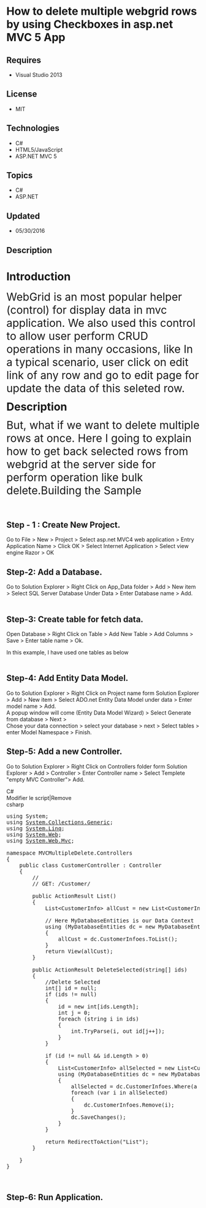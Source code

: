 # How to delete multiple webgrid rows by using Checkboxes in asp.net MVC 5 App
## Requires
- Visual Studio 2013
## License
- MIT
## Technologies
- C#
- HTML5/JavaScript
- ASP.NET MVC 5
## Topics
- C#
- ASP.NET
## Updated
- 05/30/2016
## Description

<h1>Introduction</h1>
<p><span style="font-size:2em"><span>WebGrid is an most popular helper (control) for display data in mvc application. We also used this control to allow user perform CRUD operations in many occasions, like In a typical scenario, user click on edit link of any
 row and go to edit page for update the data of this seleted row.</span></span></p>
<p><span style="font-size:2em"><span><strong>Description</strong><br>
</span></span></p>
<p><span style="font-size:2em"><span><span>But, what if we want to delete multiple rows at once. Here I going to explain how to get back selected rows from webgrid at the server side for perform operation like bulk delete.</span><span>Building the Sample</span><br>
</span></span></p>
<p>&nbsp;</p>
<h2 class="subhead"><span>Step - 1 : Create New Project.</span></h2>
<p><span>Go to File &gt; New &gt; Project &gt; Select asp.net MVC4 web application &gt; Entry Application Name &gt; Click OK &gt; Select Internet Application &gt; Select view engine Razor &gt; OK</span></p>
<h2 class="subhead"><span>Step-2: Add a Database.</span></h2>
<p><span>Go to Solution Explorer &gt; Right Click on App_Data folder &gt; Add &gt; New item &gt; Select SQL Server Database Under Data &gt; Enter Database name &gt; Add.</span><br>
<br>
</p>
<h2 class="subhead"><span>Step-3: Create table for fetch data.</span></h2>
<p><span>Open Database &gt; Right Click on Table &gt; Add New Table &gt; Add Columns &gt; Save &gt; Enter table name &gt; Ok.&nbsp;</span></p>
<div>In this example, I have used one tables as below&nbsp;<br>
<br>
<div class="separator"><a href="http://1.bp.blogspot.com/-ey7ihsSsApQ/U7RbKPqPX_I/AAAAAAAABDU/sr6zNwg5Tps/s1600/Capturedb.PNG"><img src="-capturedb.png" border="0" alt=""></a></div>
</div>
<h2 class="subhead"><span>Step-4: Add Entity Data Model.</span></h2>
<p><span>Go to Solution Explorer &gt; Right Click on Project name form Solution Explorer &gt; Add &gt; New item &gt; Select ADO.net Entity Data Model under data &gt; Enter model name &gt; Add.</span><br>
<span>A popup window will come (Entity Data Model Wizard) &gt; Select Generate from database &gt; Next &gt;</span><br>
<span>Chose your data connection &gt; select your database &gt; next &gt; Select tables &gt; enter Model Namespace &gt; Finish.&nbsp;</span></p>
<h2 class="subhead"><span>Step-5: Add a new Controller.</span></h2>
<p><span>Go to Solution Explorer &gt; Right Click on Controllers folder form Solution Explorer &gt; Add &gt; Controller &gt; Enter Controller name &gt; Select Templete &quot;empty MVC Controller&quot;&gt; Add.</span></p>
<div class="scriptcode">
<div class="scriptcode">
<div class="pluginEditHolder" pluginCommand="mceScriptCode">
<div class="title"><span>C#</span></div>
<div class="pluginLinkHolder"><span class="pluginEditHolderLink">Modifier&nbsp;le&nbsp;script</span>|<span class="pluginRemoveHolderLink">Remove</span></div>
<span class="hidden">csharp</span>

<div class="preview">
<pre class="csharp"><span class="cs__keyword">using</span>&nbsp;System;&nbsp;
<span class="cs__keyword">using</span>&nbsp;<a class="libraryLink" href="https://msdn.microsoft.com/fr-FR/library/System.Collections.Generic.aspx" target="_blank" title="Auto generated link to System.Collections.Generic">System.Collections.Generic</a>;&nbsp;
<span class="cs__keyword">using</span>&nbsp;<a class="libraryLink" href="https://msdn.microsoft.com/fr-FR/library/System.Linq.aspx" target="_blank" title="Auto generated link to System.Linq">System.Linq</a>;&nbsp;
<span class="cs__keyword">using</span>&nbsp;<a class="libraryLink" href="https://msdn.microsoft.com/fr-FR/library/System.Web.aspx" target="_blank" title="Auto generated link to System.Web">System.Web</a>;&nbsp;
<span class="cs__keyword">using</span>&nbsp;<a class="libraryLink" href="https://msdn.microsoft.com/fr-FR/library/System.Web.Mvc.aspx" target="_blank" title="Auto generated link to System.Web.Mvc">System.Web.Mvc</a>;&nbsp;
&nbsp;
<span class="cs__keyword">namespace</span>&nbsp;MVCMultipleDelete.Controllers&nbsp;
{&nbsp;
&nbsp;&nbsp;&nbsp;&nbsp;<span class="cs__keyword">public</span>&nbsp;<span class="cs__keyword">class</span>&nbsp;CustomerController&nbsp;:&nbsp;Controller&nbsp;
&nbsp;&nbsp;&nbsp;&nbsp;{&nbsp;
&nbsp;&nbsp;&nbsp;&nbsp;&nbsp;&nbsp;&nbsp;&nbsp;<span class="cs__com">//</span>&nbsp;
&nbsp;&nbsp;&nbsp;&nbsp;&nbsp;&nbsp;&nbsp;&nbsp;<span class="cs__com">//&nbsp;GET:&nbsp;/Customer/</span>&nbsp;
&nbsp;
&nbsp;&nbsp;&nbsp;&nbsp;&nbsp;&nbsp;&nbsp;&nbsp;<span class="cs__keyword">public</span>&nbsp;ActionResult&nbsp;List()&nbsp;
&nbsp;&nbsp;&nbsp;&nbsp;&nbsp;&nbsp;&nbsp;&nbsp;{&nbsp;
&nbsp;&nbsp;&nbsp;&nbsp;&nbsp;&nbsp;&nbsp;&nbsp;&nbsp;&nbsp;&nbsp;&nbsp;List&lt;CustomerInfo&gt;&nbsp;allCust&nbsp;=&nbsp;<span class="cs__keyword">new</span>&nbsp;List&lt;CustomerInfo&gt;();&nbsp;
&nbsp;&nbsp;&nbsp;&nbsp;&nbsp;&nbsp;&nbsp;&nbsp;&nbsp;&nbsp;&nbsp;&nbsp;&nbsp;
&nbsp;&nbsp;&nbsp;&nbsp;&nbsp;&nbsp;&nbsp;&nbsp;&nbsp;&nbsp;&nbsp;&nbsp;<span class="cs__com">//&nbsp;Here&nbsp;MyDatabaseEntities&nbsp;is&nbsp;our&nbsp;Data&nbsp;Context</span>&nbsp;
&nbsp;&nbsp;&nbsp;&nbsp;&nbsp;&nbsp;&nbsp;&nbsp;&nbsp;&nbsp;&nbsp;&nbsp;<span class="cs__keyword">using</span>&nbsp;(MyDatabaseEntities&nbsp;dc&nbsp;=&nbsp;<span class="cs__keyword">new</span>&nbsp;MyDatabaseEntities())&nbsp;
&nbsp;&nbsp;&nbsp;&nbsp;&nbsp;&nbsp;&nbsp;&nbsp;&nbsp;&nbsp;&nbsp;&nbsp;{&nbsp;
&nbsp;&nbsp;&nbsp;&nbsp;&nbsp;&nbsp;&nbsp;&nbsp;&nbsp;&nbsp;&nbsp;&nbsp;&nbsp;&nbsp;&nbsp;&nbsp;allCust&nbsp;=&nbsp;dc.CustomerInfoes.ToList();&nbsp;
&nbsp;&nbsp;&nbsp;&nbsp;&nbsp;&nbsp;&nbsp;&nbsp;&nbsp;&nbsp;&nbsp;&nbsp;}&nbsp;
&nbsp;&nbsp;&nbsp;&nbsp;&nbsp;&nbsp;&nbsp;&nbsp;&nbsp;&nbsp;&nbsp;&nbsp;<span class="cs__keyword">return</span>&nbsp;View(allCust);&nbsp;
&nbsp;&nbsp;&nbsp;&nbsp;&nbsp;&nbsp;&nbsp;&nbsp;}&nbsp;
&nbsp;
&nbsp;&nbsp;&nbsp;&nbsp;&nbsp;&nbsp;&nbsp;&nbsp;<span class="cs__keyword">public</span>&nbsp;ActionResult&nbsp;DeleteSelected(<span class="cs__keyword">string</span>[]&nbsp;ids)&nbsp;
&nbsp;&nbsp;&nbsp;&nbsp;&nbsp;&nbsp;&nbsp;&nbsp;{&nbsp;
&nbsp;&nbsp;&nbsp;&nbsp;&nbsp;&nbsp;&nbsp;&nbsp;&nbsp;&nbsp;&nbsp;&nbsp;<span class="cs__com">//Delete&nbsp;Selected&nbsp;</span>&nbsp;
&nbsp;&nbsp;&nbsp;&nbsp;&nbsp;&nbsp;&nbsp;&nbsp;&nbsp;&nbsp;&nbsp;&nbsp;<span class="cs__keyword">int</span>[]&nbsp;id&nbsp;=&nbsp;<span class="cs__keyword">null</span>;&nbsp;
&nbsp;&nbsp;&nbsp;&nbsp;&nbsp;&nbsp;&nbsp;&nbsp;&nbsp;&nbsp;&nbsp;&nbsp;<span class="cs__keyword">if</span>&nbsp;(ids&nbsp;!=&nbsp;<span class="cs__keyword">null</span>)&nbsp;
&nbsp;&nbsp;&nbsp;&nbsp;&nbsp;&nbsp;&nbsp;&nbsp;&nbsp;&nbsp;&nbsp;&nbsp;{&nbsp;
&nbsp;&nbsp;&nbsp;&nbsp;&nbsp;&nbsp;&nbsp;&nbsp;&nbsp;&nbsp;&nbsp;&nbsp;&nbsp;&nbsp;&nbsp;&nbsp;id&nbsp;=&nbsp;<span class="cs__keyword">new</span>&nbsp;<span class="cs__keyword">int</span>[ids.Length];&nbsp;
&nbsp;&nbsp;&nbsp;&nbsp;&nbsp;&nbsp;&nbsp;&nbsp;&nbsp;&nbsp;&nbsp;&nbsp;&nbsp;&nbsp;&nbsp;&nbsp;<span class="cs__keyword">int</span>&nbsp;j&nbsp;=&nbsp;<span class="cs__number">0</span>;&nbsp;
&nbsp;&nbsp;&nbsp;&nbsp;&nbsp;&nbsp;&nbsp;&nbsp;&nbsp;&nbsp;&nbsp;&nbsp;&nbsp;&nbsp;&nbsp;&nbsp;<span class="cs__keyword">foreach</span>&nbsp;(<span class="cs__keyword">string</span>&nbsp;i&nbsp;<span class="cs__keyword">in</span>&nbsp;ids)&nbsp;
&nbsp;&nbsp;&nbsp;&nbsp;&nbsp;&nbsp;&nbsp;&nbsp;&nbsp;&nbsp;&nbsp;&nbsp;&nbsp;&nbsp;&nbsp;&nbsp;{&nbsp;
&nbsp;&nbsp;&nbsp;&nbsp;&nbsp;&nbsp;&nbsp;&nbsp;&nbsp;&nbsp;&nbsp;&nbsp;&nbsp;&nbsp;&nbsp;&nbsp;&nbsp;&nbsp;&nbsp;&nbsp;<span class="cs__keyword">int</span>.TryParse(i,&nbsp;<span class="cs__keyword">out</span>&nbsp;id[j&#43;&#43;]);&nbsp;
&nbsp;&nbsp;&nbsp;&nbsp;&nbsp;&nbsp;&nbsp;&nbsp;&nbsp;&nbsp;&nbsp;&nbsp;&nbsp;&nbsp;&nbsp;&nbsp;}&nbsp;
&nbsp;&nbsp;&nbsp;&nbsp;&nbsp;&nbsp;&nbsp;&nbsp;&nbsp;&nbsp;&nbsp;&nbsp;}&nbsp;
&nbsp;
&nbsp;&nbsp;&nbsp;&nbsp;&nbsp;&nbsp;&nbsp;&nbsp;&nbsp;&nbsp;&nbsp;&nbsp;<span class="cs__keyword">if</span>&nbsp;(id&nbsp;!=&nbsp;<span class="cs__keyword">null</span>&nbsp;&amp;&amp;&nbsp;id.Length&nbsp;&gt;&nbsp;<span class="cs__number">0</span>)&nbsp;
&nbsp;&nbsp;&nbsp;&nbsp;&nbsp;&nbsp;&nbsp;&nbsp;&nbsp;&nbsp;&nbsp;&nbsp;{&nbsp;
&nbsp;&nbsp;&nbsp;&nbsp;&nbsp;&nbsp;&nbsp;&nbsp;&nbsp;&nbsp;&nbsp;&nbsp;&nbsp;&nbsp;&nbsp;&nbsp;List&lt;CustomerInfo&gt;&nbsp;allSelected&nbsp;=&nbsp;<span class="cs__keyword">new</span>&nbsp;List&lt;CustomerInfo&gt;();&nbsp;
&nbsp;&nbsp;&nbsp;&nbsp;&nbsp;&nbsp;&nbsp;&nbsp;&nbsp;&nbsp;&nbsp;&nbsp;&nbsp;&nbsp;&nbsp;&nbsp;<span class="cs__keyword">using</span>&nbsp;(MyDatabaseEntities&nbsp;dc&nbsp;=&nbsp;<span class="cs__keyword">new</span>&nbsp;MyDatabaseEntities())&nbsp;
&nbsp;&nbsp;&nbsp;&nbsp;&nbsp;&nbsp;&nbsp;&nbsp;&nbsp;&nbsp;&nbsp;&nbsp;&nbsp;&nbsp;&nbsp;&nbsp;{&nbsp;
&nbsp;&nbsp;&nbsp;&nbsp;&nbsp;&nbsp;&nbsp;&nbsp;&nbsp;&nbsp;&nbsp;&nbsp;&nbsp;&nbsp;&nbsp;&nbsp;&nbsp;&nbsp;&nbsp;&nbsp;allSelected&nbsp;=&nbsp;dc.CustomerInfoes.Where(a&nbsp;=&gt;&nbsp;id.Contains(a.CustomerID)).ToList();&nbsp;
&nbsp;&nbsp;&nbsp;&nbsp;&nbsp;&nbsp;&nbsp;&nbsp;&nbsp;&nbsp;&nbsp;&nbsp;&nbsp;&nbsp;&nbsp;&nbsp;&nbsp;&nbsp;&nbsp;&nbsp;<span class="cs__keyword">foreach</span>&nbsp;(var&nbsp;i&nbsp;<span class="cs__keyword">in</span>&nbsp;allSelected)&nbsp;
&nbsp;&nbsp;&nbsp;&nbsp;&nbsp;&nbsp;&nbsp;&nbsp;&nbsp;&nbsp;&nbsp;&nbsp;&nbsp;&nbsp;&nbsp;&nbsp;&nbsp;&nbsp;&nbsp;&nbsp;{&nbsp;
&nbsp;&nbsp;&nbsp;&nbsp;&nbsp;&nbsp;&nbsp;&nbsp;&nbsp;&nbsp;&nbsp;&nbsp;&nbsp;&nbsp;&nbsp;&nbsp;&nbsp;&nbsp;&nbsp;&nbsp;&nbsp;&nbsp;&nbsp;&nbsp;dc.CustomerInfoes.Remove(i);&nbsp;
&nbsp;&nbsp;&nbsp;&nbsp;&nbsp;&nbsp;&nbsp;&nbsp;&nbsp;&nbsp;&nbsp;&nbsp;&nbsp;&nbsp;&nbsp;&nbsp;&nbsp;&nbsp;&nbsp;&nbsp;}&nbsp;
&nbsp;&nbsp;&nbsp;&nbsp;&nbsp;&nbsp;&nbsp;&nbsp;&nbsp;&nbsp;&nbsp;&nbsp;&nbsp;&nbsp;&nbsp;&nbsp;&nbsp;&nbsp;&nbsp;&nbsp;dc.SaveChanges();&nbsp;
&nbsp;&nbsp;&nbsp;&nbsp;&nbsp;&nbsp;&nbsp;&nbsp;&nbsp;&nbsp;&nbsp;&nbsp;&nbsp;&nbsp;&nbsp;&nbsp;}&nbsp;
&nbsp;&nbsp;&nbsp;&nbsp;&nbsp;&nbsp;&nbsp;&nbsp;&nbsp;&nbsp;&nbsp;&nbsp;}&nbsp;
&nbsp;
&nbsp;&nbsp;&nbsp;&nbsp;&nbsp;&nbsp;&nbsp;&nbsp;&nbsp;&nbsp;&nbsp;&nbsp;<span class="cs__keyword">return</span>&nbsp;RedirectToAction(<span class="cs__string">&quot;List&quot;</span>);&nbsp;
&nbsp;&nbsp;&nbsp;&nbsp;&nbsp;&nbsp;&nbsp;&nbsp;}&nbsp;
&nbsp;
&nbsp;&nbsp;&nbsp;&nbsp;}&nbsp;
}</pre>
</div>
</div>
</div>
<div class="endscriptcode">&nbsp;
<h2 class="subhead"><span>Step-6: Run Application.</span></h2>
<p><span><br>
</span></p>
</div>
</div>
